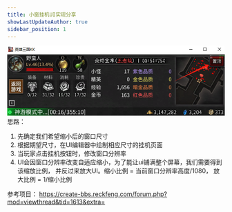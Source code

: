 ```yaml
---
title: 小窗挂机UI实现分享
showLastUpdateAuthor: true
sidebar_position: 1
---
```

![img](./img/小窗挂机例子.png)
思路：
1. 先确定我们希望缩小后的窗口尺寸
2. 根据期望尺寸，在UI编辑器中绘制相应尺寸的挂机页面
3. 当玩家点击挂机按钮时，修改窗口分辨率
4. UI会因窗口分辨率改变自适应缩小，为了能让ui铺满整个屏幕，我们需要得到该缩放比例， 并反过来放大UI。缩小比例 = 当前窗口分辨率高度/1080， 放大比例 = 1/缩小比例

参考项目：
https://create-bbs.reckfeng.com/forum.php?mod=viewthread&tid=1613&extra=
